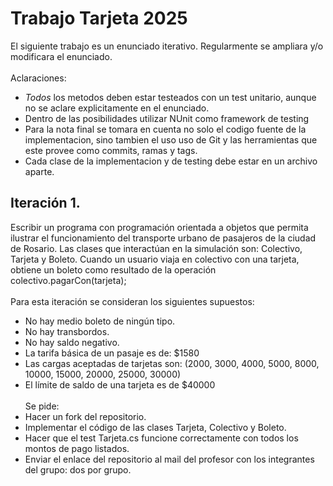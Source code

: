 # Trabajo Tarjeta 2025

El siguiente trabajo es un enunciado iterativo. Regularmente se ampliara y/o modificara el enunciado.
<br><br>
Aclaraciones: 
- *Todos* los metodos deben estar testeados con un test unitario, aunque no se aclare explicitamente en el enunciado.
- Dentro de las posibilidades utilizar NUnit como framework de testing
- Para la nota final se tomara en cuenta no solo el codigo fuente de la implementacion, sino tambien el uso uso de Git y las herramientas que este provee como commits, ramas y tags.
- Cada clase de la implementacion y de testing debe estar en un archivo aparte.

## Iteración 1.
Escribir un programa con programación orientada a objetos que permita ilustrar el funcionamiento del transporte urbano de pasajeros de la ciudad de Rosario.
Las clases que interactúan en la simulación son: Colectivo, Tarjeta y Boleto.
Cuando un usuario viaja en colectivo con una tarjeta, obtiene un boleto como resultado de la operación colectivo.pagarCon(tarjeta);
<br><br>
Para esta iteración se consideran los siguientes supuestos:
 - No hay medio boleto de ningún tipo.
 - No hay transbordos.
 - No hay saldo negativo.
 - La tarifa básica de un pasaje es de: $1580
 - Las cargas aceptadas de tarjetas son: (2000, 3000, 4000, 5000, 8000, 10000, 15000, 20000, 25000, 30000)
 - El límite de saldo de una tarjeta es de $40000
<br><br>
Se pide:
 - Hacer un fork del repositorio.
 - Implementar el código de las clases Tarjeta, Colectivo y Boleto.
 - Hacer que el test Tarjeta.cs funcione correctamente con todos los montos de pago listados.
 - Enviar el enlace del repositorio al mail del profesor con los integrantes del grupo: dos por grupo.
